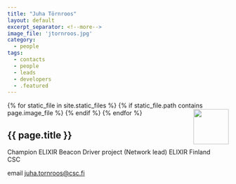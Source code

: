 ```yaml
---
title: "Juha Törnroos"
layout: default
excerpt_separator: <!--more-->
image_file: 'jtornroos.jpg'
category:
  - people
tags:
  - contacts
  - people
  - leads
  - developers
  - .featured
---
```


{% for static_file in site.static_files %}
  {% if static_file.path contains page.image_file %}
<img style="float: right; width: 80px;" src="{{ static_file.path | relative_url}}" />
  {% endif %}
{% endfor %}

## {{ page.title }}

Champion ELIXIR Beacon Driver project (Network lead)
ELIXIR Finland  
CSC

<!--more-->

email [juha.tornroos@csc.fi](mailto:juha.tornroos@csc.fi)  



